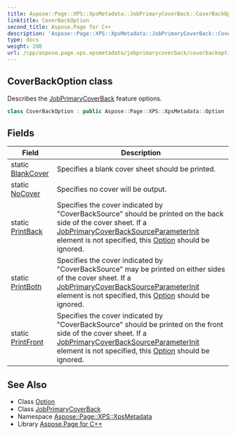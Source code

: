 ```yaml
---
title: Aspose::Page::XPS::XpsMetadata::JobPrimaryCoverBack::CoverBackOption class
linktitle: CoverBackOption
second_title: Aspose.Page for C++
description: 'Aspose::Page::XPS::XpsMetadata::JobPrimaryCoverBack::CoverBackOption class. Describes the JobPrimaryCoverBack feature options in C++.'
type: docs
weight: 200
url: /cpp/aspose.page.xps.xpsmetadata/jobprimarycoverback/coverbackoption/
---
```

## CoverBackOption class


Describes the [JobPrimaryCoverBack](../) feature options.

```cpp
class CoverBackOption : public Aspose::Page::XPS::XpsMetadata::Option
```

## Fields

| Field | Description |
| --- | --- |
| static [BlankCover](./blankcover/) | Specifies a blank cover sheet should be printed. |
| static [NoCover](./nocover/) | Specifies no cover will be output. |
| static [PrintBack](./printback/) | Specifies the cover indicated by "CoverBackSource" should be printed on the back side of the cover sheet. If a [JobPrimaryCoverBackSource](../../jobprimarycoverbacksource/)[ParameterInit](../../parameterinit/) element is not specified, this [Option](../../option/) should be ignored. |
| static [PrintBoth](./printboth/) | Specifies the cover indicated by "CoverBackSource" may be printed on either sides of the cover sheet. If a [JobPrimaryCoverBackSource](../../jobprimarycoverbacksource/)[ParameterInit](../../parameterinit/) element is not specified, this [Option](../../option/) should be ignored. |
| static [PrintFront](./printfront/) | Specifies the cover indicated by "CoverBackSource" should be printed on the front side of the cover sheet. If a [JobPrimaryCoverBackSource](../../jobprimarycoverbacksource/)[ParameterInit](../../parameterinit/) element is not specified, this [Option](../../option/) should be ignored. |
## See Also

* Class [Option](../../option/)
* Class [JobPrimaryCoverBack](../)
* Namespace [Aspose::Page::XPS::XpsMetadata](../../)
* Library [Aspose.Page for C++](../../../)
